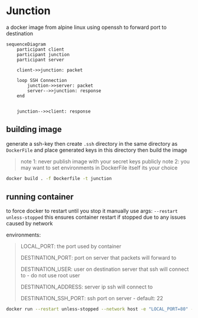 # Junction

a docker image from alpine linux using openssh to forward port to destination

```mermaid
sequenceDiagram
    participant client
    participant junction
    participant server

    client->>junction: packet
   
    loop SSH Connection
        junction->>server: packet
        server-->>junction: response
    end
    
   
    junction-->>client: response
```

## building image

generate a ssh-key then
create `.ssh` directory in the same directory as `DockerFile` and
place generated keys in this directory then build the image

> note 1: never publish image with your secret keys publicly
> note 2: you may want to set environments in DockerFile itself its your choice

```bash
docker build . -f Dockerfile -t junction
```

## running container

to force docker to restart until you stop it manually use args: `--restart unless-stopped`
this ensures container restart if stopped due to any issues caused by network

environments:
> LOCAL_PORT: the port used by container
>
> DESTINATION_PORT: port on server that packets will forward to
>
> DESTINATION_USER: user on destination server that ssh will connect to - do not use root user
>
> DESTINATION_ADDRESS: server ip ssh will connect to
>
> DESTINATION_SSH_PORT: ssh port on server - default: 22

```bash
docker run --restart unless-stopped --network host -e "LOCAL_PORT=80" -e "DESTINATION_PORT=1080" -e "DESTINATION_ADDRESS=<SERVER_IP>" -e "DESTINATION_USER=<e.g. forwarder>" -e "DESTINATION_SSH_PORT=<default:22>" -d junction
```
